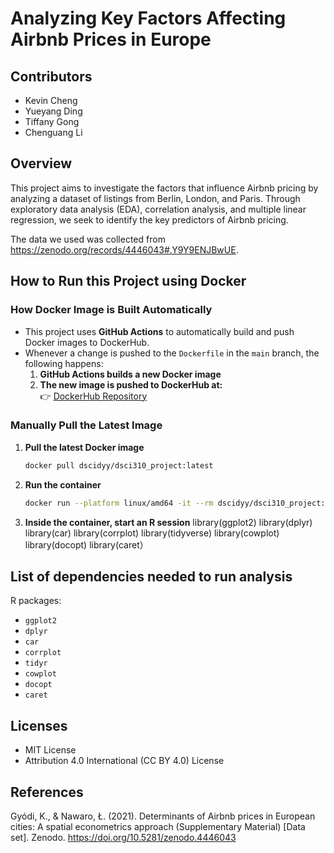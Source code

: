 # Analyzing Key Factors Affecting Airbnb Prices in Europe

## Contributors

- Kevin Cheng
- Yueyang Ding
- Tiffany Gong
- Chenguang Li

## Overview

This project aims to investigate the factors that influence Airbnb pricing by analyzing a dataset of listings from Berlin, London, and Paris. Through exploratory data analysis (EDA), correlation analysis, and multiple linear regression, we seek to identify the key predictors of Airbnb pricing.

The data we used was collected from <https://zenodo.org/records/4446043#.Y9Y9ENJBwUE>.

## How to Run this Project using Docker
### How Docker Image is Built Automatically
- This project uses **GitHub Actions** to automatically build and push Docker images to DockerHub.
- Whenever a change is pushed to the `Dockerfile` in the `main` branch, the following happens:
  1. **GitHub Actions builds a new Docker image**
  2. **The new image is pushed to DockerHub at:**  
     👉 [DockerHub Repository](https://hub.docker.com/r/dscidyy/dsci310_project)
### Manually Pull the Latest Image
1. **Pull the latest Docker image**
   ```sh
   docker pull dscidyy/dsci310_project:latest
2. **Run the container**
   ```sh
   docker run --platform linux/amd64 -it --rm dscidyy/dsci310_project:latest
3. **Inside the container, start an R session**
   library(ggplot2)
   library(dplyr)
   library(car)
   library(corrplot)
   library(tidyverse)
   library(cowplot)
   library(docopt)
   library(caret）




## List of dependencies needed to run analysis

R packages:
- `ggplot2`
- `dplyr`
- `car`
- `corrplot`
- `tidyr`
- `cowplot`
- `docopt`
- `caret`

## Licenses

- MIT License
- Attribution 4.0 International (CC BY 4.0) License

## References

Gyódi, K., & Nawaro, Ł. (2021). Determinants of Airbnb prices in European cities: A spatial econometrics approach (Supplementary Material) [Data set]. Zenodo. https://doi.org/10.5281/zenodo.4446043
